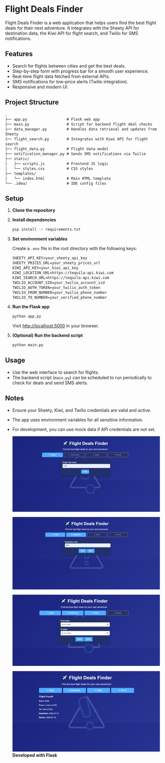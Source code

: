 # Flight Deals Finder

Flight Deals Finder is a web application that helps users find the best flight deals for their next adventure. It integrates with the Sheety API for destination data, the Kiwi API for flight search, and Twilio for SMS notifications.

## Features

- Search for flights between cities and get the best deals.
- Step-by-step form with progress bar for a smooth user experience.
- Real-time flight data fetched from external APIs.
- SMS notifications for low-price alerts (Twilio integration).
- Responsive and modern UI.

## Project Structure

```
.
├── app.py                  # Flask web app
├── main.py                 # Script for backend flight deal checks
├── data_manager.py         # Handles data retrieval and updates from Sheety
├── flight_search.py        # Integrates with Kiwi API for flight search
├── flight_data.py          # Flight data model
├── notification_manager.py # Sends SMS notifications via Twilio
├── static/
│   ├── scripts.js          # Frontend JS logic
│   └── styles.css          # CSS styles
├── templates/
│   └── index.html          # Main HTML template
└── .idea/                  # IDE config files
```

## Setup

1. **Clone the repository**

2. **Install dependencies**
   ```sh
   pip install -r requirements.txt
   ```

3. **Set environment variables**

   Create a `.env` file in the root directory with the following keys:
   ```
   SHEETY_API_KEY=your_sheety_api_key
   SHEETY_PRICES_URL=your_sheety_prices_url
   KIWI_API_KEY=your_kiwi_api_key
   KIWI_LOCATION_URL=https://tequila-api.kiwi.com
   KIWI_SEARCH_URL=https://tequila-api.kiwi.com
   TWILIO_ACCOUNT_SID=your_twilio_account_sid
   TWILIO_AUTH_TOKEN=your_twilio_auth_token
   TWILIO_FROM_NUMBER=your_twilio_phone_number
   TWILIO_TO_NUMBER=your_verified_phone_number
   ```

4. **Run the Flask app**
   ```sh
   python app.py
   ```
   Visit [http://localhost:5000](http://localhost:5000) in your browser.

5. **(Optional) Run the backend script**
   ```sh
   python main.py
   ```

## Usage

- Use the web interface to search for flights.
- The backend script (`main.py`) can be scheduled to run periodically to check for deals and send SMS alerts.

## Notes

- Ensure your Sheety, Kiwi, and Twilio credentials are valid and active.
- The app uses environment variables for all sensitive information.
- For development, you can use mock data if API credentials are not set.


  ![1](static/images/f1.PNG)
  
  ![2](static/images/f2.PNG)
  
  ![3](static/images/f3.PNG)
  
  ![4](static/images/f4.PNG)
**Developed with Flask**
